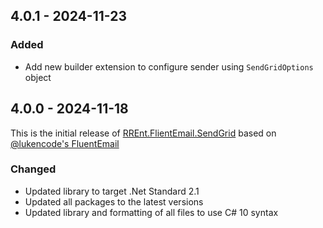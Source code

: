 ﻿## 4.0.1 - 2024-11-23

### Added
- Add new builder extension to configure sender using `SendGridOptions` object

## 4.0.0 - 2024-11-18

This is the initial release of [RREnt.FlientEmail.SendGrid](https://github.com/RoLYroLLsEnterprises/RREnt.FluentEmail/tree/main/src/Senders/FluentEmail.SendGrid) based on [@lukencode's FluentEmail](https://github.com/lukencode/FluentEmail)

### Changed
- Updated library to target .Net Standard 2.1
- Updated all packages to the latest versions
- Updated library and formatting of all files to use C# 10 syntax
